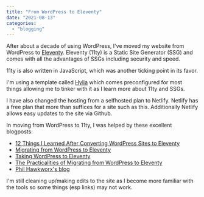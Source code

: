 ```yaml
---
title: "From WordPress to Eleventy"
date: "2021-08-13"
categories: 
  - "blogging"
---
```

After about a decade of using WordPress, I've moved my website from WordPress to [Eleventy](https://11ty.dev). Eleventy (11ty) is a Static Site Generator (SSG) and comes with all the advantages of SSGs including security and speed.

11ty is also written in JavaScript, which was another ticking point in its favor.

I'm using a template called [Hylia](https://github.com/andy-piccalilli/hylia) which comes preconfigured for most things allowing me to tinker with it as I learn more about 11ty and SSGs.

I have also changed the hosting from a selfhosted plan to Netlify. Netlify has a free plan that more than suffices for a site such as this. Additionally Netlify allows easy updates to the site via Github.

In moving from WordPress to 11ty, I was helped by these excellent blogposts:
- [12 Things I Learned After Converting WordPress Sites to Eleventy](https://scottpdawson.com/convert-wordpress-to-eleventy/)
- [Migrating from WordPress to Eleventy](https://edspencer.me.uk/posts/2019-10-16-migrating-from-wordpress-to-eleventy/)
- [Taking WordPress to Eleventy](https://www.joshcanhelp.com/taking-wordpress-to-eleventy/)
- [The Practicalities of Migrating from WordPress to Eleventy](https://ishambuilds.tech/posts/2020-05-23-journey-to-eleventy-pt-2/)
- [Phil Hawkworx's blog](https://www.hawksworx.com/)

I'm still cleaning up/making edits to the site as I become more familiar with the tools so some things (esp links) may not work. 
